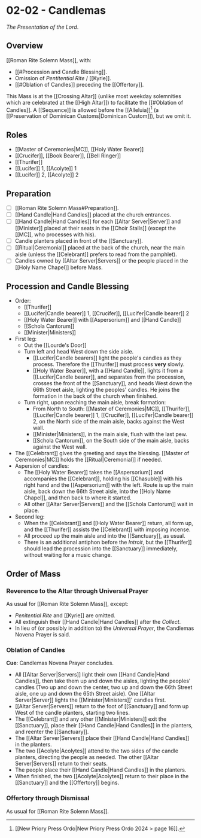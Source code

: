 # 02-02 - Candlemas
_The Presentation of the Lord_.
## Overview
[[Roman Rite Solemn Mass]], with:

- [[#Procession and Candle Blessing]].
- Omission of _Pentitential Rite_ / [[Kyrie]].
- [[#Oblation of Candles]] preceding the [[Offertory]].

This Mass is at the [[Crossing Altar]] (unlike most weekday solemnities which are celebrated at the [[High Altar]]) to facilitate the [[#Oblation of Candles]]. A [[Sequence]] is allowed before the [[Alleluia]][^ordo_sequence] (a [[Preservation of Dominican Customs|Dominican Custom]]), but we omit it.

## Roles
- [[Master of Ceremonies|MC]], [[Holy Water Bearer]]
- [[Crucifer]], [[Book Bearer]], [[Bell Ringer]]
- [[Thurifer]]
- [[Lucifer]] 1, [[Acolyte]] 1
- [[Lucifer]] 2, [[Acolyte]] 2

## Preparation
- [ ] [[Roman Rite Solemn Mass#Preparation]].
- [ ] [[Hand Candle|Hand Candles]] placed at the church entrances.
- [ ] [[Hand Candle|Hand Candles]] for each [[Altar Server|Server]] and [[Minister]] placed at their seats in the [[Choir Stalls]] (except the [[MC]], who processes with his).
- [ ] Candle planters placed in front of the [[Sanctuary]].
- [ ] [[Ritual|Ceremonial]] placed at the back of the church, near the main aisle (unless the [[Celebrant]] prefers to read from the pamphlet).
- [ ] Candles owned by [[Altar Server|Servers]] or the people placed in the [[Holy Name Chapel]] before Mass.

## Procession and Candle Blessing
- Order:
	- [[Thurifer]]
	- [[Lucifer|Candle bearer]] 1, [[Crucifer]], [[Lucifer|Candle bearer]] 2
	- [[Holy Water Bearer]] with [[Aspersorium]] and [[Hand Candle]]
	- [[Schola Cantorum]]
	- [[Minister|Ministers]]
- First leg:
	- Out the [[Lourde's Door]]
	- Turn left and head West down the side aisle.
		- [[Lucifer|Candle bearers]] light the people's candles as they process. Therefore the [[Thurifer]] must process **very** slowly.
		- [[Holy Water Bearer]], with a [[Hand Candle]], lights it from a [[Lucifer|Candle bearer]], and separates from the procession, crosses the front of the [[Sanctuary]], and heads West down the 66th Street aisle, lighting the peoples' candles. He joins the formation in the back of the church when finished.
	- Turn right, upon reaching the main aisle, break formation:
		- From North to South: [[Master of Ceremonies|MC]], [[Thurifer]], [[Lucifer|Candle bearer]] 1, [[Crucifer]], [[Lucifer|Candle bearer]] 2, on the North side of the main aisle, backs against the West wall.
		- [[Minister|Ministers]], in the main aisle, flush with the last pew.
		- [[Schola Cantorum]], on the South side of the main aisle, backs against the West wall.
- The [[Celebrant]] gives the greeting and says the blessing. [[Master of Ceremonies|MC]] holds the [[Ritual|Ceremonial]] if needed.
- Aspersion of candles:
	- The [[Holy Water Bearer]] takes the [[Aspersorium]] and accompanies the [[Celebrant]], holding his [[Chasuble]] with his right hand and the [[Aspersorium]] with the left. Route is up the main aisle, back down the 66th Street aisle, into the [[Holy Name Chapel]], and then back to where it started.
	- All other [[Altar Server|Servers]] and the [[Schola Cantorum]] wait in place.
- Second leg:
	- When the [[Celebrant]] and [[Holy Water Bearer]] return, all form up, and the [[Thurifer]] assists the [[Celebrant]] with imposing incense.
	- All proceed up the main aisle and into the [[Sanctuary]], as usual.
	- There is an additional antiphon before the _Introit_, but the [[Thurifer]] should lead the procession into the [[Sanctuary]] immediately, without waiting for a music change.

## Order of Mass
### Reverence to the Altar through Universal Prayer
As usual for [[Roman Rite Solemn Mass]], except:

- _Penitential Rite_ and [[Kyrie]] are omitted.
- All extinguish their [[Hand Candle|Hand Candles]] after the _Collect_.
- In lieu of (or possibly in addition to) the _Universal Prayer_, the Candlemas Novena Prayer is said.

### Oblation of Candles
**Cue**: Candlemas Novena Prayer concludes.

- All [[Altar Server|Servers]] light their own [[Hand Candle|Hand Candles]], then take them up and down the aisles, lighting the peoples' candles (Two up and down the center, two up and down the 66th Street aisle, one up and down the 65th Street aisle). One [[Altar Server|Server]] lights the [[Minister|Ministers]]' candles first.
- [[Altar Server|Servers]] return to the foot of [[Sanctuary]] and form up West of the candle planters, starting two lines.
- The [[Celebrant]] and any other [[Minister|Ministers]] exit the [[Sanctuary]], place their [[Hand Candle|Hand Candles]] in the planters, and reenter the [[Sanctuary]].
- The [[Altar Server|Servers]] place their [[Hand Candle|Hand Candles]] in the planters.
- The two [[Acolyte|Acolytes]] attend to the two sides of the candle planters, directing the people as needed. The other [[Altar Server|Servers]] return to their seats.
- The people place their [[Hand Candle|Hand Candles]] in the planters.
- When finished, the two [[Acolyte|Acolytes]] return to their place in the [[Sanctuary]] and the [[Offertory]] begins.

### Offertory through Dismissal
As usual for [[Roman Rite Solemn Mass]].

[^ordo_sequence]: [[New Priory Press Ordo|New Priory Press Ordo 2024 > page 16]].